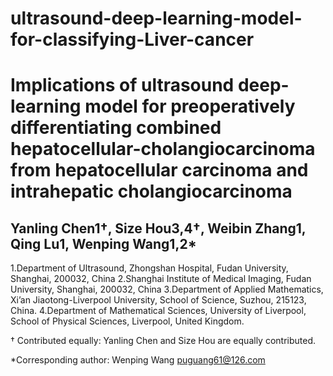 # ultrasound-deep-learning-model-for-classifying-Liver-cancer

# Implications of ultrasound deep-learning model for preoperatively differentiating combined hepatocellular-cholangiocarcinoma from hepatocellular carcinoma and intrahepatic cholangiocarcinoma
## Yanling Chen1†, Size Hou3,4†, Weibin Zhang1, Qing Lu1, Wenping Wang1,2*

1.Department of Ultrasound, Zhongshan Hospital, Fudan University, Shanghai, 200032, China 
2.Shanghai Institute of Medical Imaging, Fudan University, Shanghai, 200032, China
3.Department of Applied Mathematics, Xi’an Jiaotong-Liverpool University, School of Science, Suzhou, 215123, China. 
4.Department of Mathematical Sciences, University of Liverpool, School of Physical Sciences, Liverpool, United Kingdom. 

† Contributed equally: Yanling Chen and Size Hou are equally contributed.


*Corresponding author: Wenping Wang puguang61@126.com
